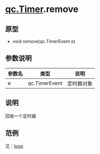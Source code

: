 # [qc.Timer](README.md).remove

## 原型
* void remove(qc.TimerEvent e)

## 参数说明
| 参数名 | 类型 | 说明 |
| ------------- | ------------- | -------------|
| e | qc.TimerEvent | 定时器对象 |

## 说明
回收一个定时器

## 范例
见：[loop](loop.md)
